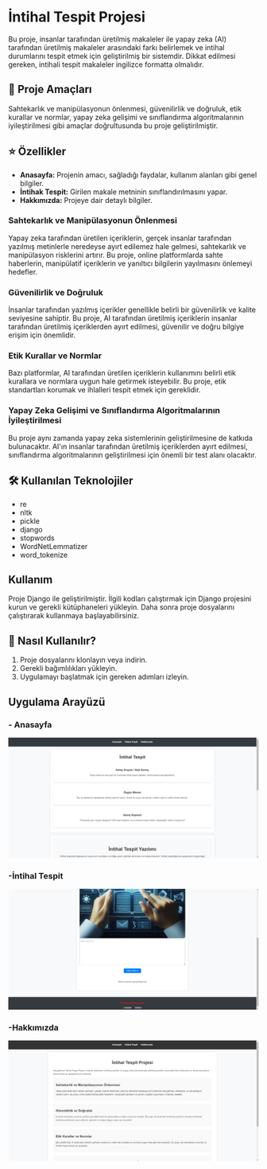 # İntihal Tespit Projesi

Bu proje, insanlar tarafından üretilmiş makaleler ile yapay zeka (AI) tarafından üretilmiş makaleler arasındaki farkı belirlemek ve intihal durumlarını tespit etmek için geliştirilmiş bir sistemdir. Dikkat edilmesi gereken, intihali tespit makaleler ingilizce formatta olmalıdır.

## 🚀 Proje Amaçları

Sahtekarlık ve manipülasyonun önlenmesi, güvenilirlik ve doğruluk, etik kurallar ve normlar, yapay zeka gelişimi ve sınıflandırma algoritmalarının iyileştirilmesi gibi amaçlar doğrultusunda bu proje geliştirilmiştir.

## ⭐ Özellikler

- **Anasayfa:** Projenin amacı, sağladığı faydalar, kullanım alanları gibi genel bilgiler.
- **İntihak Tespit:** Girilen makale metninin sınıflandırılmasını yapar.
- **Hakkımızda:** Projeye dair detaylı bilgiler.

### Sahtekarlık ve Manipülasyonun Önlenmesi

Yapay zeka tarafından üretilen içeriklerin, gerçek insanlar tarafından yazılmış metinlerle neredeyse ayırt edilemez hale gelmesi, sahtekarlık ve manipülasyon risklerini artırır. Bu proje, online platformlarda sahte haberlerin, manipülatif içeriklerin ve yanıltıcı bilgilerin yayılmasını önlemeyi hedefler.

### Güvenilirlik ve Doğruluk

İnsanlar tarafından yazılmış içerikler genellikle belirli bir güvenilirlik ve kalite seviyesine sahiptir. Bu proje, AI tarafından üretilmiş içeriklerin insanlar tarafından üretilmiş içeriklerden ayırt edilmesi, güvenilir ve doğru bilgiye erişim için önemlidir.

### Etik Kurallar ve Normlar

Bazı platformlar, AI tarafından üretilen içeriklerin kullanımını belirli etik kurallara ve normlara uygun hale getirmek isteyebilir. Bu proje, etik standartları korumak ve ihlalleri tespit etmek için gereklidir.

### Yapay Zeka Gelişimi ve Sınıflandırma Algoritmalarının İyileştirilmesi

Bu proje aynı zamanda yapay zeka sistemlerinin geliştirilmesine de katkıda bulunacaktır. AI'ın insanlar tarafından üretilmiş içeriklerden ayırt edilmesi, sınıflandırma algoritmalarının geliştirilmesi için önemli bir test alanı olacaktır.

## 🛠️ Kullanılan Teknolojiler

- re
- nltk
- pickle
- django
- stopwords
- WordNetLemmatizer
- word_tokenize

## Kullanım

Proje Django ile geliştirilmiştir. İlgili kodları çalıştırmak için Django projesini kurun ve gerekli kütüphaneleri yükleyin. Daha sonra proje dosyalarını çalıştırarak kullanmaya başlayabilirsiniz.


## 📂 Nasıl Kullanılır?

1. Proje dosyalarını klonlayın veya indirin.
2. Gerekli bağımlılıkları yükleyin.
3. Uygulamayı başlatmak için gereken adımları izleyin.

## Uygulama Arayüzü
### - Anasayfa
![Uygulama](images/1.png)
### -İntihal Tespit
![Uygulama](images/2.png)
### -Hakkımızda
![Uygulama](images/3.png)
